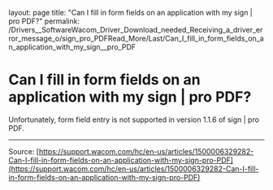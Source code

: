 layout: page
title: "Can I fill in form fields on an application with my sign | pro PDF?"
permalink: /Drivers__SoftwareWacom_Driver_Download_needed_Receiving_a_driver_error_message_o/sign_pro_PDFRead_More/Last/Can_I_fill_in_form_fields_on_an_application_with_my_sign__pro_PDF

# Can I fill in form fields on an application with my sign | pro PDF?

Unfortunately, form field entry is not supported in version 1.1.6 of sign | pro PDF.

---
Source: [https://support.wacom.com/hc/en-us/articles/1500006329282-Can-I-fill-in-form-fields-on-an-application-with-my-sign-pro-PDF](https://support.wacom.com/hc/en-us/articles/1500006329282-Can-I-fill-in-form-fields-on-an-application-with-my-sign-pro-PDF)
